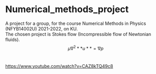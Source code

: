 # Numerical_methods_project

A project for a group, for the course Numerical Methods in Physics (NFYB14002U) 2021-2022, on KU. <br>
The chosen project is Stokes flow (Incompressible flow of Newtonian fluids). <br>
$$μ∇^2 **u** = ∇p$$ <br>
<MATH> a^2</MATH>

https://www.youtube.com/watch?v=CAZ8kTQ49c8
